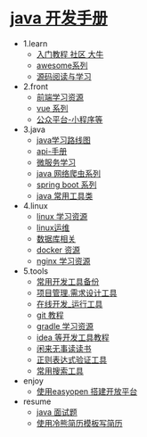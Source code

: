 # [java 开发手册](README.md)
* 1.learn 
   * [入门教程 社区 大牛](books/1.learn/1.learn.md)
   * [awesome系列](books/1.learn/awesome.md)
   * [源码阅读与学习](books/1.learn/sourcecode.md)
* 2.front 
   * [前端学习资源](books/2.front/front_learn.md)
   * [vue 系列](books/2.front/vue_learn.md)
   * [公众平台-小程序等](books/2.front/weixin.md)
* 3.java 
   * [ java学习路线图](books/3.java/1.route.md)
   * [api-手册](books/3.java/api_reference.md)
   * [ 微服务学习](books/3.java/microserver.md)
   * [ java 网络爬虫系列](books/3.java/spider.md)
   * [ spring boot 系列](books/3.java/spring.md)
   * [ java 常用工具类](books/3.java/tool.md)
* 4.linux 
   * [ linux 学习资源](books/4.linux/1.linux.md)
   * [ linux运维](books/4.linux/2.maintain.md)
   * [ 数据库相关](books/4.linux/database.md)
   * [ docker 资源](books/4.linux/docker.md)
   * [ nginx 学习资源](books/4.linux/nginx.md)
* 5.tools 
   * [ 常用开发工具备份](books/5.tools/1.tools.md)
   * [ 项目管理.需求设计工具](books/5.tools/2.manage.md)
   * [在线开发_运行工具](books/5.tools/dev_online.md)
   * [ git 教程](books/5.tools/git_init.md)
   * [ gradle 学习资源](books/5.tools/gradle.md)
   * [ idea 等开发工具教程](books/5.tools/idea.md)
   * [ 闲来无事读读书](books/5.tools/reading.md)
   * [正则表达式验证工具](books/5.tools/regx.md)
   * [常用搜索工具](books/5.tools/search_tools.md)
* enjoy 
   * [ 使用easyopen 搭建开放平台](books/enjoy/easyopen.md)
* resume 
   * [ java 面试题](books/resume/interview.md)
   * [ 使用冷熊简历模板写简历](books/resume/resume-template.md)
